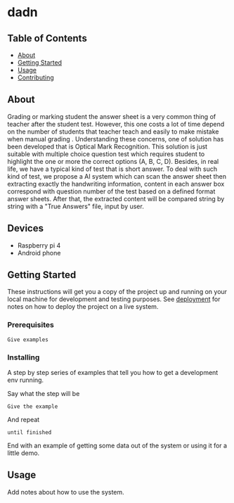 # dadn

## Table of Contents

- [About](#about)
- [Getting Started](#getting_started)
- [Usage](#usage)
- [Contributing](../CONTRIBUTING.md)

## About <a name = "about"></a>

Grading or marking student the answer sheet is a very common thing of teacher after the student test. However, this one costs a lot of time depend on the number of students that teacher teach and easily to make mistake when manual grading . Understanding these concerns, one of solution has been developed that is Optical Mark Recognition.
This solution is just suitable with multiple choice question test which requires student to highlight the one or more the correct options (A, B, C, D). Besides, in real life, we have a typical kind of test that is short answer. To deal with such kind of test, we propose a AI system which can scan the answer sheet then extracting exactly the handwriting information, content in each answer box correspond with question number of the test based on a defined format answer sheets. After that, the extracted content will be compared string by string with a "True Answers" file, input by user.

## Devices
- Raspberry pi 4
- Android phone
## Getting Started <a name = "getting_started"></a>

These instructions will get you a copy of the project up and running on your local machine for development and testing purposes. See [deployment](#deployment) for notes on how to deploy the project on a live system.

### Prerequisites

```
Give examples
```

### Installing

A step by step series of examples that tell you how to get a development env running.

Say what the step will be

```
Give the example
```

And repeat

```
until finished
```

End with an example of getting some data out of the system or using it for a little demo.

## Usage <a name = "usage"></a>

Add notes about how to use the system.
